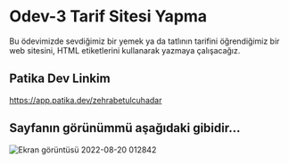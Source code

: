 # Odev-3 Tarif Sitesi Yapma
Bu ödevimizde sevdiğimiz bir yemek ya da tatlının tarifini öğrendiğimiz bir web sitesini, HTML etiketlerini kullanarak yazmaya çalışacağız.

## Patika Dev Linkim
https://app.patika.dev/zehrabetulcuhadar

## Sayfanın görünümmü aşağıdaki gibidir...
![Ekran görüntüsü 2022-08-20 012842](https://user-images.githubusercontent.com/93150712/185715176-d64417a2-6ab0-467d-bb7d-ef95e7189d4d.png)

